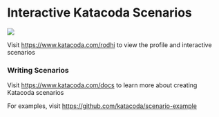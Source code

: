 # Interactive Katacoda Scenarios

[![](http://shields.katacoda.com/katacoda/rodhi/count.svg)](https://www.katacoda.com/rodhi "Get your profile on Katacoda.com")

Visit https://www.katacoda.com/rodhi to view the profile and interactive scenarios

### Writing Scenarios
Visit https://www.katacoda.com/docs to learn more about creating Katacoda scenarios

For examples, visit https://github.com/katacoda/scenario-example
